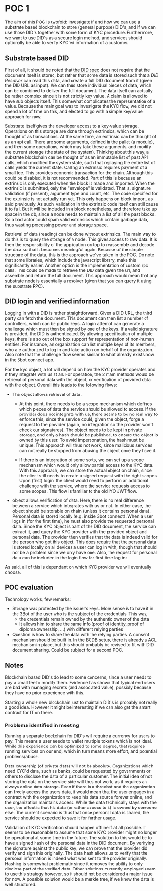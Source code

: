 # POC 1

The aim of this POC is twofold: investigate if and how we can use a substrate
based blockchain to store (general purpose) DID's, and if we can use those
DID's together with some form of KYC procedure. Furthermore, we want to use DID's
as a secure login method, and services should optionally be able to verify KYC'ed
information of a customer.

## Substrate based DID

First of all, it should be noted that [the DID spec](https://www.w3.org/TR/did-core/)
does not require that the document itself is stored, but rather that some data
is stored such that a _DID Resolver_ can read this data, and create a full
DID document from it (given the DID URL as input). We can thus store individual
pieces of data, which can be combined to deliver the full document. The data itself
can actually be rather complex since it is not strictly key value. A claim is allowed
to have sub objects itself. This somewhat complicates the representation of a
value. Because the main goal was to investigate the KYC flow, we did not spend
a lot of time on this, and elected to go with a simple key/value approach for now.

Substrate itself gives the developer access to a key-value storage. Operations
on this storage are done through extrinsics, which can be thought of as transactions.
At the same time, an extrinsic can be thought of as an api call. There are some
arguments, defined in the pallet (a module), and then some operations, which may
take these arguments, and modify the current storage (the state of the system).
Thinking about this way, a substrate blockchain can be thought of as an immutable
list of past API calls, which modified the system state, such that replaying the
entire list of calls yields the current state. Calling an extrinsic requires payment
of a small fee. This provides economic transaction for the chain. Although this
could be disabled, it is not recommended. Part of this is because an extrinsic
is only executed when the block is made and imported. When the extrinsic is submitted,
only the "envelope" is validated. That is, signature validation (if present), argument
type and count, etc. The code specified for the extrinsic is not actually run yet.
This only happens on block import, as said previously. As such, validation in the
extrinsic code itself can still cause it to fail. But it will be included in a block
nonetheless, and therefore take up space in the db, since a node needs to maintain
a list of all the past blocks. So a bad actor could spam valid extrinsics which
contain garbage data, thus wasting processing power and storage space.

Retrieval of data (reading) can be done without extrinsics. The main way to do
this is to query the storage of a node. This gives access to raw data. It is then
the responsibility of the application on top to reassemble and decode the data
so that it becomes meaningful again. Because of the simple structure of the data,
this is the approach we've taken in the POC. Do note that some libraries, which
include the javascript library, make this significantly easier. Another option
is the implementation of custom rpc calls. This could be made to retrieve the
DID data given the url, and assemble and return the full document. This approach
would mean that any substrate node is essentially a resolver (given that you can
query it using the substrate RPC).

## DID login and verified information

Logging in with a DID is rather straightforward. Given a DID URL, the third party
can fetch the document. This document can then list a number of controllers, which
can be public keys. A login attempt can generate a challenge which must then be
signed by one of the keys. If a valid signature is provided, the DID is authenticated.
By allowing specification of multiple keys, there is also out of the box support
for representation of non-human entities. For instance, an organization can list
multiple keys of its members, who are authorized to log in and take action on behalf
of the organization. Also note that the challenge flow seems similar to what already
exists now in the 3bot connect app.

For the kyc object, a lot will depend on how the KYC provider operates and if
they integrate with us at all. For operation, the 2 main methods would be retrieval
of personal data with the object, or verification of provided data with the object.
Overall this leads to the following flows:

- The object allows retrieval of data:
  - At this point, there needs to be a scope mechanism which defines which pieces
  of data the service should be allowed to access. If the provider does not integrate
  with us, there seems to be no real way to enforce this, since the service could,
  given the object, forge a request to the provider (again, no integration so the
  provider won't check our signatures). The object needs to be kept in private storage,
  and only a hash should be published, to ensure the object is owned by this user.
  To avoid impersonation, the hash must be unique. This approach will thus not work,
  since malicious services can not really be stopped from abusing the object once
  they have it.

  - If there is an integration of some sorts, we can set up a scope mechanism which
  would only allow partial access to the KYC data. With this approach, we can
  store the actual object on chain, since the client still needs to create a signed
  request with the right scopes. Upon (first) login, the client would need to perform
  an additional challenge with the service, where the service requests access to
  some scopes. This flow is familiar to the old IYO JWT flow.

- object allows verification of data.
Here, there is no real difference between a service which integrates with us or not.
In either case, the object should be storable on chain (unless it contains personal
data). Personal data is stored locally (e.g. inside 3bot connect). When a user logs
in (for the first time), he must also provide the requested personal data. Since
the KYC object is part of the DID document, the service can extract it, and query
the KYC provider with the provided object and personal data. The provider then
verifies that the data is indeed valid for the person who got this object. This
does require that the personal data is stored locally on all devices a user can
log in with, though that should not be a problem since we only have one. Also,
the request for personal data can be included in the login flow for first time
log ins.

As said, all of this is dependant on which KYC provider we will eventually choose.

## POC evaluation

Technology works, few remarks: 
- Storage was protected by the issuer’s keys. More sense is to have it in the 3Bot of the user who is the subject of the credentials. This way, 
    - the credentials remain owned by the authentic owner of the data 
    - It allows him to share the same info (proof of identity, proof of diploma ownership, …) with different relying parties 
- Question is how to share the data with the relying parties. A consent mechanism should be built in. In the BCDB setup, there is already a ACL mechanism in place, but this should probably be revised to fit with DID document sharing. Could be subject for a second POC. 

## Notes

Blockchain based DID's do lead to some concerns, since a user needs to pay a small
fee to modify them. Evidence has shown that typical end users are bad with managing
secrets (and associated value), possibly because they have no prior experience with
this.

Starting a whole new blockchain just to maintain DID's is probably not really a
good idea. However it might be interesting if we can also get the smart contract
for IT on there.

### Problems identified in meeting

Running a separate bockchain for DID's will require a currency for users to pay.
This means a user needs to wallet multiple tokens which is not ideal. While this
experience can be optimized to some degree, that requires running services on our
end, which in turn means more effort, and potential problems/abuse.

Data ownership (of private data) will not be absolute. Organizations which need
KYC'd data, such as banks, could be requested by governments or others to disclose
the data of a particular customer. The initial idea of not storing the data on
the service side will thus not work, as it requires an always online data storage.
Even if there is a threebot and the organization can freely access the users data,
it would mean that the user engages in a contract with the organization to keep
his data source forever online, and the organization maintains access. While the
data technically stays with the user, the effect is that his data (or rather access
to it) is owned by someone else. The current scenario is thus that once personal
data is shared, the service should be expected to save it for further usage.

Validation of KYC verification should happen offline if at all possible. It seems
to be reasonable to assume that some KYC provider might no longer be operational
at some time in the future. The solution to this would be to have a signed hash
of the personal data in the DID document. By verifying the signature against the
public key, we can prove that the provider did verify and sign this originally.
The data hash allows us to verify that the personal information is indeed what
was sent to the provider originally. Hashing is somewhat problematic since it
removes the ability to only disclose part of the verified data. Other solutions
currently employed seem to use this strategy however, so it should not be considered
a major issue for now. A possible solution would be a merkle tree, if we know the
data is well structured.
